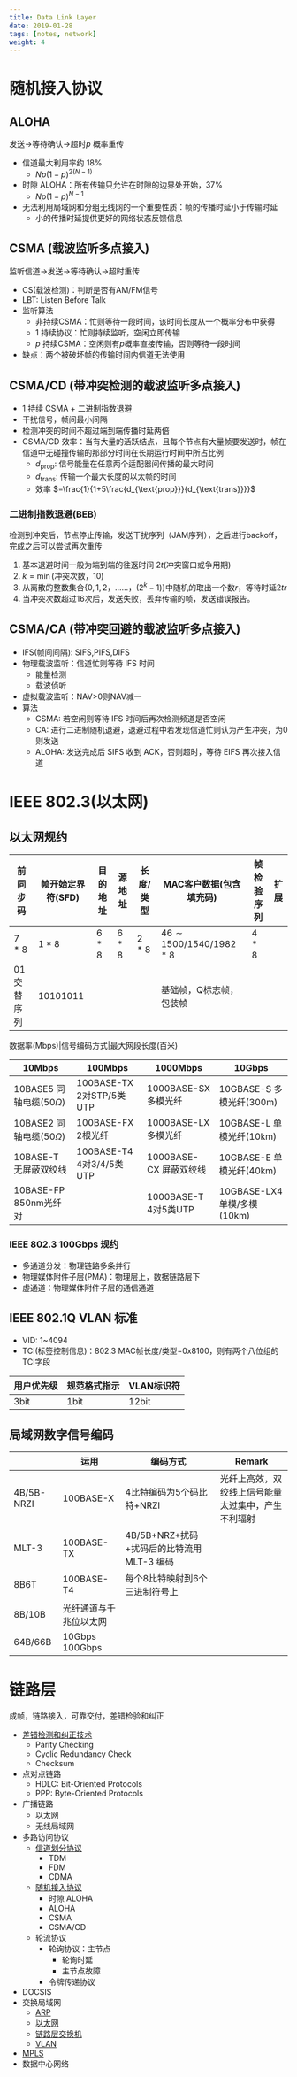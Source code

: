```yaml
---
title: Data Link Layer
date: 2019-01-28
tags: [notes, network]
weight: 4
---
```


# 随机接入协议

## ALOHA

发送$\rightarrow$等待确认$\rightarrow$超时$p$ 概率重传

* 信道最大利用率约 18%
  * $Np(1-p)^{2(N-1)}$
* 时隙 ALOHA：所有传输只允许在时隙的边界处开始，37%
  * $Np(1-p)^{N-1}$
* 无法利用局域网和分组无线网的一个重要性质：帧的传播时延小于传输时延
  * 小的传播时延提供更好的网络状态反馈信息

## CSMA (载波监听多点接入)

监听信道$\rightarrow$发送$\rightarrow$等待确认$\rightarrow$超时重传

* CS(载波检测)：判断是否有AM/FM信号
* LBT: Listen Before Talk
* 监听算法
  * 非持续CSMA：忙则等待一段时间，该时间长度从一个概率分布中获得
  * $1$ 持续协议：忙则持续监听，空闲立即传输
  * $p$ 持续CSMA：空闲则有$p$概率直接传输，否则等待一段时间
* 缺点：两个被破坏帧的传输时间内信道无法使用

## CSMA/CD (带冲突检测的载波监听多点接入)

* $1$ 持续 CSMA + 二进制指数退避
* 干扰信号，帧间最小间隔
* 检测冲突的时间不超过端到端传播时延两倍
* CSMA/CD 效率：当有大量的活跃结点，且每个节点有大量帧要发送时，帧在信道中无碰撞传输的那部分时间在长期运行时间中所占比例
  * $d_{\text{prop}}$: 信号能量在任意两个适配器间传播的最大时间
  * $d_{\text{trans}}$: 传输一个最大长度的以太帧的时间
  * 效率 $=\frac{1}{1+5\frac{d_{\text{prop}}}{d_{\text{trans}}}}$

### 二进制指数退避(BEB)

检测到冲突后，节点停止传输，发送干扰序列（JAM序列），之后进行backoff，完成之后可以尝试再次重传

1. 基本退避时间一般为端到端的往返时间 $2t$(冲突窗口或争用期)
2. $k=\min($冲突次数$，10)$
3. 从离散的整数集合$\{0,1,2，……，(2^k-1)\}$中随机的取出一个数$r$，等待时延$2tr$
4. 当冲突次数超过$16$次后，发送失败，丢弃传输的帧，发送错误报告。

## CSMA/CA (带冲突回避的载波监听多点接入)

* IFS(帧间间隔): SIFS,PIFS,DIFS
* 物理载波监听：信道忙则等待 IFS 时间
  * 能量检测
  * 载波侦听
* 虚拟载波监听：NAV>0则NAV减一
* 算法
  * CSMA: 若空闲则等待 IFS 时间后再次检测频道是否空闲
  * CA: 进行二进制随机退避，退避过程中若发现信道忙则认为产生冲突，为0则发送
  * ALOHA: 发送完成后 SIFS 收到 ACK，否则超时，等待 EIFS 再次接入信道

# IEEE 802.3(以太网)

## 以太网规约

| 前同步码   | 帧开始定界符(SFD) | 目的地址 | 源地址 | 长度/类型 | MAC客户数据(包含填充码)  | 帧检验序列 | 扩展 |
| ---------- | ----------------- | -------- | ------ | --------- | ------------------------ | ---------- | ---- |
| $7*8$      | $1*8$             | $6*8$    | $6*8$  | $2*8$     | $46\sim1500/1540/1982*8$ | $4*8$      |      |
| 01交替序列 | 10101011          |          |        |           | 基础帧，Q标志帧，包装帧  |            |      |

数据率(Mbps)|信号编码方式|最大网段长度(百米)

| 10Mbps                       | 100Mbps                  | 1000Mbps               | 10Gbps                      |
| ---------------------------- | ------------------------ | ---------------------- | --------------------------- |
| 10BASE5 同轴电缆($50\Omega$) | 100BASE-TX 2对STP/5类UTP | 1000BASE-SX 多模光纤   | 10GBASE-S 多模光纤(300m)    |
| 10BASE2 同轴电缆($50\Omega$) | 100BASE-FX 2根光纤       | 1000BASE-LX 多模光纤   | 10GBASE-L 单模光纤(10km)    |
| 10BASE-T 无屏蔽双绞线        | 100BASE-T4 4对3/4/5类UTP | 1000BASE-CX 屏蔽双绞线 | 10GBASE-E 单模光纤(40km)    |
| 10BASE-FP 850nm光纤对        |                          | 1000BASE-T 4对5类UTP   | 10GBASE-LX4 单模/多模(10km) |

### IEEE 802.3 100Gbps 规约

* 多通道分发：物理链路多条并行
* 物理媒体附件子层(PMA)：物理层上，数据链路层下
* 虚通道：物理媒体附件子层的通信通道

## IEEE 802.1Q VLAN 标准

* VID: 1~4094
* TCI(标签控制信息)：802.3 MAC帧长度/类型=0x8100，则有两个八位组的 TCI字段

| 用户优先级 | 规范格式指示 | VLAN标识符 |
| ---------- | ------------ | ---------- |
| 3bit       | 1bit         | 12bit      |

## 局域网数字信号编码

|            | 运用                   | 编码方式                                   | Remark                                             |
| ---------- | ---------------------- | ------------------------------------------ | -------------------------------------------------- |
| 4B/5B-NRZI | 100BASE-X              | 4比特编码为5个码比特+NRZI                  | 光纤上高效，双绞线上信号能量太过集中，产生不利辐射 |
| MLT-3      | 100BASE-TX             | 4B/5B+NRZ+扰码+扰码后的比特流用 MLT-3 编码 |                                                    |
| 8B6T       | 100BASE-T4             | 每个8比特映射到6个三进制符号上             |                                                    |
| 8B/10B     | 光纤通道与千兆位以太网 |                                            |                                                    |
| 64B/66B    | 10Gbps 100Gbps         |                                            |                                                    |

# 链路层

成帧，链路接入，可靠交付，差错检验和纠正

* [差错检测和纠正技术](https://blog.zhengzangw.com/2019/03/21/Data-Communication-1/#%E5%B7%AE%E9%94%99%E6%A3%80%E9%AA%8C%E5%92%8C%E7%BA%A0%E6%AD%A3)
  * Parity Checking
  * Cyclic Redundancy Check
  * Checksum
* 点对点链路
  * HDLC: Bit-Oriented Protocols
  * PPP: Byte-Oriented Protocols
* 广播链路
  * 以太网
  * 无线局域网
* 多路访问协议
  * [信道划分协议](https://blog.zhengzangw.com/2019/03/21/Data-Communication-1/#%E5%A4%8D%E7%94%A8)
    * TDM
    * FDM
    * CDMA
  * [随机接入协议](https://blog.zhengzangw.com/2019/06/28/Data-Communicatino-2/#%E9%9A%8F%E6%9C%BA%E6%8E%A5%E5%85%A5%E5%8D%8F%E8%AE%AE)
    * 时隙 ALOHA
    * ALOHA
    * CSMA
    * CSMA/CD
  * 轮流协议
    * 轮询协议：主节点
      * 轮询时延
      * 主节点故障
    * 令牌传递协议
* DOCSIS
* 交换局域网
  * [ARP](https://blog.zhengzangw.com/2019/06/28/Data-Communicatino-2/#ARP-%E5%9C%B0%E5%9D%80%E8%A7%A3%E6%9E%90%E5%8D%8F%E8%AE%AE)
  * [以太网](https://blog.zhengzangw.com/2019/06/28/Data-Communicatino-2/#IEEE-802-3-%E4%BB%A5%E5%A4%AA%E7%BD%91)
  * [链路层交换机](https://blog.zhengzangw.com/2019/06/28/Data-Communicatino-2/#%E7%BD%91%E7%BB%9C%E8%AE%BE%E5%A4%87)
  * [VLAN](https://blog.zhengzangw.com/2019/06/28/Data-Communicatino-2/#%E8%99%9A%E6%8B%9F%E5%B1%80%E5%9F%9F%E7%BD%91-VLAN)
* [MPLS](https://blog.zhengzangw.com/2019/06/28/Data-Communicatino-2/#MPLS-%E5%A4%9A%E5%8D%8F%E8%AE%AE%E6%A0%87%E8%AE%B0%E4%BA%A4%E6%8D%A2)
* 数据中心网络
